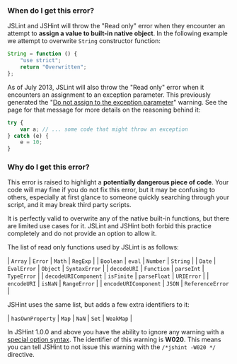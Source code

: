 <!---
{
    "titles": [
        "Read only"
    ],
    "tools": [
        "jslint",
        "jshint"
    ],
    "tags": [
        "assignment"
    ],
    "contributors": [
        "jallardice"
    ],
    "slugs": [
        "read-only"
    ]
}
-->

### When do I get this error?

JSLint and JSHint will throw the "Read only" error when they encounter an attempt to **assign a value to built-in native
object**. In the following example we attempt to overwrite `String` constructor function:

```javascript
String = function () {
    "use strict";
    return "Overwritten";
};
```

As of July 2013, JSLint will also throw the "Read only" error when it encounters an assignment to an exception
parameter. This previously generated the "[Do not assign to the exception parameter](/no-exception-assignment)" warning.
See the page for that message for more details on the reasoning behind it:

```javascript
try {
    var a; // ... some code that might throw an exception
} catch (e) {
    e = 10;
}
```

### Why do I get this error?

This error is raised to highlight a **potentially dangerous piece of code**. Your code will may fine if you do not fix
this error, but it may be confusing to others, especially at first glance to someone quickly searching through your
script, and it may break third party scripts.

It is perfectly valid to overwrite any of the native built-in functions, but there are limited use cases for it. JSLint
and JSHint both forbid this practice completely and do not provide an option to allow it.

The list of read only functions used by JSLint is as follows:

| `Array`              | `Error`     | `Math`           | `RegExp`      |
| `Boolean`            | `eval`      | `Number`         | `String`      |
| `Date`               | `EvalError` | `Object`         | `SyntaxError` |
| `decodeURI`          | `Function`  | `parseInt`       | `TypeError`   |
| `decodeURIComponent` | `isFinite`  | `parseFloat`     | `URIError`    |
| `encodeURI`          | `isNaN`     | `RangeError`     |
| `encodeURIComponent` | `JSON`      | `ReferenceError` |

JSHint uses the same list, but adds a few extra identifiers to it:

| `hasOwnProperty` | `Map` | `NaN` | `Set` | `WeakMap` |

In JSHint 1.0.0 and above you have the ability to ignore any warning with a [special option
syntax](http://jshint.com/docs/#options). The identifier of this warning is **W020**. This means you can tell JSHint to
not issue this warning with the `/*jshint -W020 */` directive.
